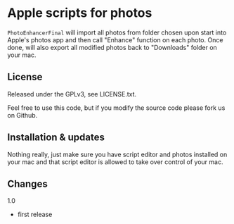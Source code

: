 Apple scripts for photos
=======================

```PhotoEnhancerFinal``` will import all photos from folder chosen upon start into Apple's photos app and then call "Enhance" function on each photo. Once done, will also export all modified photos back to "Downloads" folder on your mac.

License
-------

Released under the GPLv3, see LICENSE.txt. 

Feel free to use this code, but if you modify the source code please fork us on Github.


Installation & updates 
-----------------

Nothing really, just make sure you have script editor and photos installed on your mac and that script editor is allowed to take over control of your mac.

Changes
-----------------

1.0
- first release
